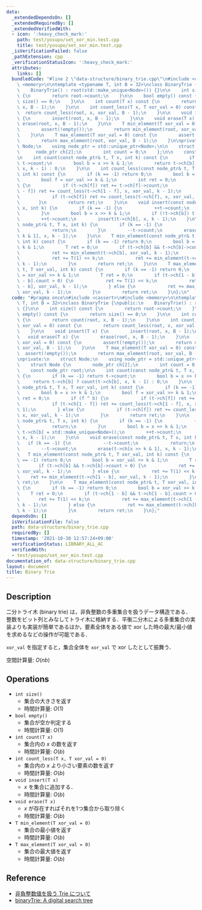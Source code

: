 ```yaml
---
data:
  _extendedDependsOn: []
  _extendedRequiredBy: []
  _extendedVerifiedWith:
  - icon: ':heavy_check_mark:'
    path: test/yosupo/set_xor_min.test.cpp
    title: test/yosupo/set_xor_min.test.cpp
  _isVerificationFailed: false
  _pathExtension: cpp
  _verificationStatusIcon: ':heavy_check_mark:'
  attributes:
    links: []
  bundledCode: "#line 2 \"data-structure/binary_trie.cpp\"\n#include <cassert>\n#include\
    \ <memory>\n\ntemplate <typename T, int B = 32>\nclass BinaryTrie {\npublic:\n\
    \    BinaryTrie() : root(std::make_unique<Node>()) {}\n\n    int size() const\
    \ {\n        return root->count;\n    }\n\n    bool empty() const {\n        return\
    \ size() == 0;\n    }\n\n    int count(T x) const {\n        return count(root,\
    \ x, B - 1);\n    }\n\n    int count_less(T x, T xor_val = 0) const {\n      \
    \  return count_less(root, x, xor_val, B - 1);\n    }\n\n    void insert(T x)\
    \ {\n        insert(root, x, B - 1);\n    }\n\n    void erase(T x) {\n       \
    \ erase(root, x, B - 1);\n    }\n\n    T min_element(T xor_val = 0) const {\n\
    \        assert(!empty());\n        return min_element(root, xor_val, B - 1);\n\
    \    }\n\n    T max_element(T xor_val = 0) const {\n        assert(!empty());\n\
    \        return max_element(root, xor_val, B - 1);\n    }\n\nprivate:\n    struct\
    \ Node;\n    using node_ptr = std::unique_ptr<Node>;\n\n    struct Node {\n  \
    \      node_ptr ch[2];\n        int count = 0;\n    };\n\n    const node_ptr root;\n\
    \n    int count(const node_ptr& t, T x, int k) const {\n        if (k == -1) return\
    \ t->count;\n        bool b = x >> k & 1;\n        return t->ch[b] ? count(t->ch[b],\
    \ x, k - 1) : 0;\n    }\n\n    int count_less(const node_ptr& t, T x, T xor_val,\
    \ int k) const {\n        if (k == -1) return 0;\n        bool b = x >> k & 1;\n\
    \        bool f = xor_val >> k & 1;\n        int ret = 0;\n        if (f ^ b)\
    \ {\n            if (t->ch[f]) ret += t->ch[f]->count;\n            if (t->ch[1\
    \ - f]) ret += count_less(t->ch[1 - f], x, xor_val, k - 1);\n        } else {\n\
    \            if (t->ch[f]) ret += count_less(t->ch[f], x, xor_val, k - 1);\n \
    \       }\n        return ret;\n    }\n\n    void insert(const node_ptr& t, T\
    \ x, int k) {\n        if (k == -1) {\n            ++t->count;\n            return;\n\
    \        }\n        bool b = x >> k & 1;\n        if (!t->ch[b]) t->ch[b] = std::make_unique<Node>();\n\
    \        ++t->count;\n        insert(t->ch[b], x, k - 1);\n    }\n\n    void erase(const\
    \ node_ptr& t, T x, int k) {\n        if (k == -1) {\n            --t->count;\n\
    \            return;\n        }\n        --t->count;\n        erase(t->ch[x >>\
    \ k & 1], x, k - 1);\n    }\n\n    T min_element(const node_ptr& t, T xor_val,\
    \ int k) const {\n        if (k == -1) return 0;\n        bool b = xor_val >>\
    \ k & 1;\n        T ret = 0;\n        if (t->ch[b] && t->ch[b]->count > 0) {\n\
    \            ret += min_element(t->ch[b], xor_val, k - 1);\n        } else {\n\
    \            ret += T(1) << k;\n            ret += min_element(t->ch[1 - b], xor_val,\
    \ k - 1);\n        }\n        return ret;\n    }\n\n    T max_element(const node_ptr&\
    \ t, T xor_val, int k) const {\n        if (k == -1) return 0;\n        bool b\
    \ = xor_val >> k & 1;\n        T ret = 0;\n        if (t->ch[1 - b] && t->ch[1\
    \ - b].count > 0) {\n            ret += T(1) << k;\n            ret += max_element(t->ch[1\
    \ - b], xor_val, k - 1);\n        } else {\n            ret += max_element(t->ch[b],\
    \ xor_val, k - 1);\n        }\n        return ret;\n    }\n};\n"
  code: "#pragma once\n#include <cassert>\n#include <memory>\n\ntemplate <typename\
    \ T, int B = 32>\nclass BinaryTrie {\npublic:\n    BinaryTrie() : root(std::make_unique<Node>())\
    \ {}\n\n    int size() const {\n        return root->count;\n    }\n\n    bool\
    \ empty() const {\n        return size() == 0;\n    }\n\n    int count(T x) const\
    \ {\n        return count(root, x, B - 1);\n    }\n\n    int count_less(T x, T\
    \ xor_val = 0) const {\n        return count_less(root, x, xor_val, B - 1);\n\
    \    }\n\n    void insert(T x) {\n        insert(root, x, B - 1);\n    }\n\n \
    \   void erase(T x) {\n        erase(root, x, B - 1);\n    }\n\n    T min_element(T\
    \ xor_val = 0) const {\n        assert(!empty());\n        return min_element(root,\
    \ xor_val, B - 1);\n    }\n\n    T max_element(T xor_val = 0) const {\n      \
    \  assert(!empty());\n        return max_element(root, xor_val, B - 1);\n    }\n\
    \nprivate:\n    struct Node;\n    using node_ptr = std::unique_ptr<Node>;\n\n\
    \    struct Node {\n        node_ptr ch[2];\n        int count = 0;\n    };\n\n\
    \    const node_ptr root;\n\n    int count(const node_ptr& t, T x, int k) const\
    \ {\n        if (k == -1) return t->count;\n        bool b = x >> k & 1;\n   \
    \     return t->ch[b] ? count(t->ch[b], x, k - 1) : 0;\n    }\n\n    int count_less(const\
    \ node_ptr& t, T x, T xor_val, int k) const {\n        if (k == -1) return 0;\n\
    \        bool b = x >> k & 1;\n        bool f = xor_val >> k & 1;\n        int\
    \ ret = 0;\n        if (f ^ b) {\n            if (t->ch[f]) ret += t->ch[f]->count;\n\
    \            if (t->ch[1 - f]) ret += count_less(t->ch[1 - f], x, xor_val, k -\
    \ 1);\n        } else {\n            if (t->ch[f]) ret += count_less(t->ch[f],\
    \ x, xor_val, k - 1);\n        }\n        return ret;\n    }\n\n    void insert(const\
    \ node_ptr& t, T x, int k) {\n        if (k == -1) {\n            ++t->count;\n\
    \            return;\n        }\n        bool b = x >> k & 1;\n        if (!t->ch[b])\
    \ t->ch[b] = std::make_unique<Node>();\n        ++t->count;\n        insert(t->ch[b],\
    \ x, k - 1);\n    }\n\n    void erase(const node_ptr& t, T x, int k) {\n     \
    \   if (k == -1) {\n            --t->count;\n            return;\n        }\n\
    \        --t->count;\n        erase(t->ch[x >> k & 1], x, k - 1);\n    }\n\n \
    \   T min_element(const node_ptr& t, T xor_val, int k) const {\n        if (k\
    \ == -1) return 0;\n        bool b = xor_val >> k & 1;\n        T ret = 0;\n \
    \       if (t->ch[b] && t->ch[b]->count > 0) {\n            ret += min_element(t->ch[b],\
    \ xor_val, k - 1);\n        } else {\n            ret += T(1) << k;\n        \
    \    ret += min_element(t->ch[1 - b], xor_val, k - 1);\n        }\n        return\
    \ ret;\n    }\n\n    T max_element(const node_ptr& t, T xor_val, int k) const\
    \ {\n        if (k == -1) return 0;\n        bool b = xor_val >> k & 1;\n    \
    \    T ret = 0;\n        if (t->ch[1 - b] && t->ch[1 - b].count > 0) {\n     \
    \       ret += T(1) << k;\n            ret += max_element(t->ch[1 - b], xor_val,\
    \ k - 1);\n        } else {\n            ret += max_element(t->ch[b], xor_val,\
    \ k - 1);\n        }\n        return ret;\n    }\n};"
  dependsOn: []
  isVerificationFile: false
  path: data-structure/binary_trie.cpp
  requiredBy: []
  timestamp: '2021-10-30 12:57:24+09:00'
  verificationStatus: LIBRARY_ALL_AC
  verifiedWith:
  - test/yosupo/set_xor_min.test.cpp
documentation_of: data-structure/binary_trie.cpp
layout: document
title: Binary Trie
---
```


## Description

二分トライ木 (binary trie) は，非負整数の多重集合を扱うデータ構造である．整数をビット列とみなしてトライ木に格納する．平衡二分木による多重集合の実装よりも実装が簡単であるほか，要素全体をある値で xor した時の最大/最小値を求めるなどの操作が可能である．

`xor_val` を指定すると，集合全体を `xor_val` で xor したとして振舞う．

空間計算量: $O(nb)$

## Operations

- `int size()`
    - 集合の大きさを返す
    - 時間計算量: $O(1)$
- `bool empty()`
    - 集合が空か判定する
    - 時間計算量: $O(1)$
- `int count(T x)`
    - 集合内の $x$ の数を返す
    - 時間計算量: $O(b)$
- `int count_less(T x, T xor_val = 0)`
    - 集合内の $x$ より小さい要素の数を返す
    - 時間計算量: $O(b)$
- `void insert(T x)`
    - $x$ を集合に追加する．
    - 時間計算量: $O(b)$
- `void erase(T x)`
    - $x$ が存在すればそれを1つ集合から取り除く
    - 時間計算量: $O(b)$
- `T min_element(T xor_val = 0)`
    - 集合の最小値を返す
    - 時間計算量: $O(b)$
- `T max_element(T xor_val = 0)`
    - 集合の最大値を返す
    - 時間計算量: $O(b)$

## Reference

- [非負整数値を扱う Trie について](https://kazuma8128.hatenablog.com/entry/2018/05/06/022654)
- [binaryTrie: A digital search tree](http://opendatastructures.org/ods-java/13_1_binaryTrie_digital_sea.html)